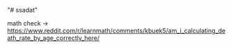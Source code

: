 "# ssadat" 

math check -> https://www.reddit.com/r/learnmath/comments/kbuek5/am_i_calculating_death_rate_by_age_correctly_here/